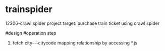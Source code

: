 # trainspider
12306-crawl spider 
project target: purchase train ticket using crawl spider

#design
#operation step
1) fetch city---citycode mapping relationship by accessing *.js
